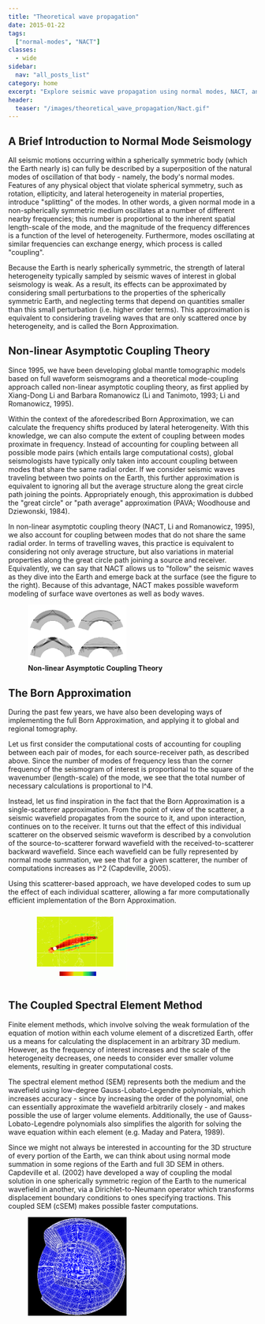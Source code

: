 ```yaml
---
title: "Theoretical wave propagation"
date: 2015-01-22
tags:
  ["normal-modes", "NACT"]
classes:
  - wide
sidebar:
  nav: "all_posts_list"
category: home
excerpt: "Explore seismic wave propagation using normal modes, NACT, and advanced theoretical models for global tomography."
header:
  teaser: "/images/theoretical_wave_propagation/Nact.gif"
---
```


## A Brief Introduction to Normal Mode Seismology

All seismic motions occurring within a spherically symmetric body (which the Earth nearly is) can fully be described by a superposition of the natural modes of oscillation of that body - namely, the body's normal modes. Features of any physical object that violate spherical symmetry, such as rotation, ellipticity, and lateral heterogeneity in material properties, introduce "splitting" of the modes. In other words, a given normal mode in a non-spherically symmetric medium oscillates at a number of different nearby frequencies; this number is proportional to the inherent spatial length-scale of the mode, and the magnitude of the frequency differences is a function of the level of heterogeneity. Furthermore, modes oscillating at similar frequencies can exchange energy, which process is called "coupling".

Because the Earth is nearly spherically symmetric, the strength of lateral heterogeneity typically sampled by seismic waves of interest in global seismology is weak. As a result, its effects can be approximated by considering small perturbations to the properties of the spherically symmetric Earth, and neglecting terms that depend on quantities smaller than this small perturbation (i.e. higher order terms). This approximation is equivalent to considering traveling waves that are only scattered once by heterogeneity, and is called the Born Approximation.

## Non-linear Asymptotic Coupling Theory
Since 1995, we have been developing global mantle tomographic models based on full waveform seismograms and a theoretical mode-coupling 
approach called non-linear asymptotic coupling theory, as first applied by Xiang-Dong Li and Barbara Romanowicz (Li and Tanimoto, 1993; Li and Romanowicz, 1995).

Within the context of the aforedescribed Born Approximation, we can calculate the frequency shifts produced by lateral heterogeneity. With this knowledge, we can also compute the extent of coupling between modes proximate in frequency. Instead of accounting for coupling between all possible mode pairs (which entails large computational costs), global seismologists have typically only taken into account coupling between modes that share the same radial order. If we consider seismic waves traveling between two points on the Earth, this further approximation is equivalent to ignoring all but the average structure along the great circle path joining the points. Appropriately enough, this approximation is dubbed the "great circle" or "path average" approximation (PAVA; Woodhouse and Dziewonski, 1984).

In non-linear asymptotic coupling theory (NACT, Li and Romanowicz, 1995), we also account for coupling between modes that do not share the same radial order. In terms of travelling waves, this practice is equivalent to considering not only average structure, but also variations in material properties along the great circle path joining a source and receiver. Equivalently, we can say that NACT allows us to "follow" the seismic waves as they dive into the Earth and emerge back at the surface (see the figure to the right). Because of this advantage, NACT makes possible waveform modeling of surface wave overtones as well as body waves.


<figure> <img style="width: 200px;" src="/images/theoretical_wave_propagation/Nact.gif"> <figcaption><strong>Non-linear Asymptotic Coupling Theory</strong></figcaption> </figure>

## The Born Approximation
During the past few years, we have also been developing ways of implementing the full Born Approximation, and applying it to global and regional tomography.

Let us first consider the computational costs of accounting for coupling between each pair of modes, for each source-receiver path, as described above. Since the number of modes of frequency less than the corner frequency of the seismogram of interest is proportional to the square of the wavenumber (length-scale) of the mode, we see that the total number of necessary calculations is proportional to l^4.

Instead, let us find inspiration in the fact that the Born Approximation is a single-scatterer approximation. From the point of view of the scatterer, a seismic wavefield propagates from the source to it, and upon interaction, continues on to the receiver. It turns out that the effect of this individual scatterer on the observed seismic waveform is described by a convolution of the source-to-scatterer forward wavefield with the received-to-scatterer backward wavefield. Since each wavefield can be fully represented by normal mode summation, we see that for a given scatterer, the number of computations increases as l^2 (Capdeville, 2005).

Using this scatterer-based approach, we have developed codes to sum up the effect of each individual scatterer, allowing a far more computationally efficient implementation of the Born Approximation.

<figure> <img style="width: 200px;" src="/images/theoretical_wave_propagation/born.gif"> </figure>


## The Coupled Spectral Element Method
Finite element methods, which involve solving the weak formulation of the equation of motion within each volume element of a discretized Earth, offer us a means for calculating the displacement in an arbitrary 3D medium. However, as the frequency of interest increases and the scale of the heterogeneity decreases, one needs to consider ever smaller volume elements, resulting in greater computational costs.

The spectral element method (SEM) represents both the medium and the wavefield using low-degree Gauss-Lobato-Legendre polynomials, which increases accuracy - since by increasing the order of the polynomial, one can essentially approximate the wavefield arbitrarily closely - and makes possible the use of larger volume elements. Additionally, the use of Gauss-Lobato-Legendre polynomials also simplifies the algorith for solving the wave equation within each element (e.g. Maday and Patera, 1989).

Since we might not always be interested in accounting for the 3D structure of every portion of the Earth, we can think about using normal mode summation in some regions of the Earth and full 3D SEM in others. Capdeville et al. (2002) have developed a way of coupling the modal solution in one spherically symmetric region of the Earth to the numerical wavefield in another, via a Dirichlet-to-Neumann operator which transforms displacement boundary conditions to ones specifying tractions. This coupled SEM (cSEM) makes possible faster computations.

<figure> <img style="width: 200px;" src="/images/theoretical_wave_propagation/CSEM.gif"> </figure>
